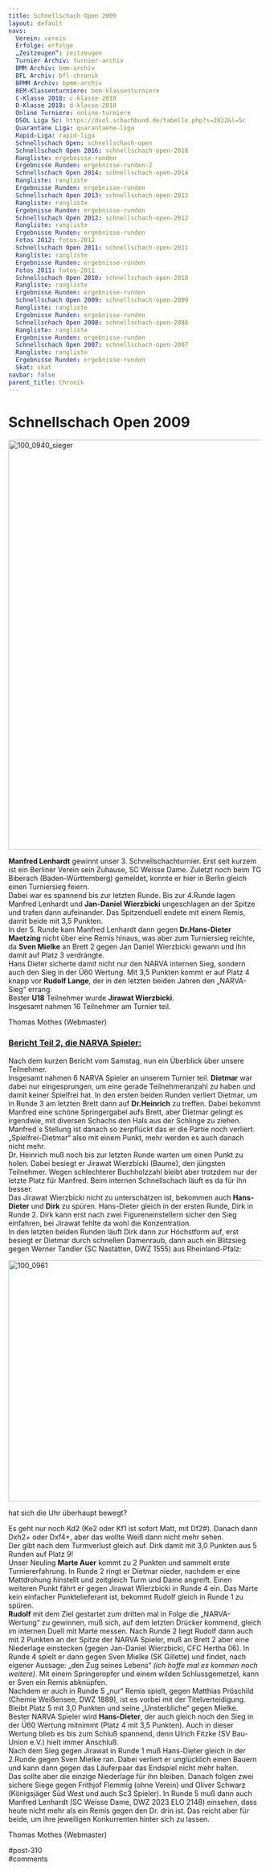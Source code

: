 ```yaml
---
title: Schnellschach Open 2009 
layout: default
navs:
  Verein: verein
  Erfolge: erfolge
  „Zeitzeugen“: zeitzeugen
  Turnier Archiv: turnier-archiv
  BMM Archiv: bmm-archiv
  BFL Archiv: bfl-chronik
  BPMM Archiv: bpmm-archiv
  BEM-Klassenturniere: bem-klassenturniere
  C-Klasse 2018: c-klasse-2018
  D-Klasse 2018: d-klasse-2018
  Online Turniere: online-turniere
  DSOL Liga 5c: https://dsol.schachbund.de/tabelle.php?s=2022&l=5c
  Quarantäne Liga: quarantaene-liga
  Rapid-Liga: rapid-liga
  Schnellschach Open: schnellschach-open
  Schnellschach Open 2016: schnellschach-open-2016
  Rangliste: ergebnisse-runden
  Ergebnisse Runden: ergebnisse-runden-2
  Schnellschach Open 2014: schnellschach-open-2014
  Rangliste: rangliste
  Ergebnisse Runden: ergebnisse-runden
  Schnellschach Open 2013: schnellschach-open-2013
  Rangliste: rangliste
  Ergebnisse Runden: ergebnisse-runden
  Schnellschach Open 2012: schnellschach-open-2012
  Rangliste: rangliste
  Ergebnisse Runden: ergebnisse-runden
  Fotos 2012: fotos-2012
  Schnellschach Open 2011: schnellschach-open-2011
  Rangliste: rangliste
  Ergebnisse Runden: ergebnisse-runden
  Fotos 2011: fotos-2011
  Schnellschach Open 2010: schnellschach-open-2010
  Rangliste: rangliste
  Ergebnisse Runden: ergebnisse-runden
  Schnellschach Open 2009: schnellschach-open-2009
  Rangliste: rangliste
  Ergebnisse Runden: ergebnisse-runden
  Schnellschach Open 2008: schnellschach-open-2008
  Rangliste: rangliste
  Ergebnisse Runden: ergebnisse-runden
  Schnellschach Open 2007: schnellschach-open-2007
  Rangliste: rangliste
  Ergebnisse Runden: ergebnisse-runden
  Skat: skat
navbar: false
parent_title: Chronik
---
```

<div class="post-310 page type-page status-publish hentry" id="post-310">
<h1 class="entry-title">Schnellschach Open 2009</h1>
<div class="entry-content">
<p><img alt="100_0940_sieger" class="aligncenter size-large wp-image-647" height="815" loading="lazy" sizes="(max-width: 640px) 100vw, 640px" src="http://www.narva-schach.de/wordpress/wp-content/uploads/2016/05/100_0940_sieger-804x1024.jpg" srcset="https://www.narva-schach.de/wordpress/wp-content/uploads/2016/05/100_0940_sieger-804x1024.jpg 804w, https://www.narva-schach.de/wordpress/wp-content/uploads/2016/05/100_0940_sieger-236x300.jpg 236w, https://www.narva-schach.de/wordpress/wp-content/uploads/2016/05/100_0940_sieger-768x978.jpg 768w, https://www.narva-schach.de/wordpress/wp-content/uploads/2016/05/100_0940_sieger.jpg 1974w" width="640"/></p>
<p><strong>Manfred Lenhardt</strong> gewinnt unser 3. Schnellschachturnier. Erst seit kurzem ist ein Berliner Verein sein Zuhause, SC Weisse Dame. Zuletzt noch beim TG Biberach (Baden-Württemberg) gemeldet, konnte er hier in Berlin gleich einen Turniersieg feiern.<br/>
Dabei war es spannend bis zur letzten Runde. Bis zur 4.Runde lagen Manfred Lenhardt und <strong>Jan-Daniel Wierzbicki</strong> ungeschlagen an der Spitze und trafen dann aufeinander. Das Spitzenduell endete mit einem Remis, damit beide mit 3,5 Punkten.<br/>
In der 5. Runde kam Manfred Lenhardt dann gegen <strong>Dr.Hans-Dieter Maetzing</strong> nicht über eine Remis hinaus, was aber zum Turniersieg reichte, da <strong>Sven Mielke</strong> an Brett 2 gegen Jan Daniel Wierzbicki gewann und ihn damit auf Platz 3 verdrängte.<br/>
Hans Dieter sicherte damit nicht nur den NARVA internen Sieg, sondern auch den Sieg in der Ü60 Wertung. Mit 3,5 Punkten kommt er auf Platz 4 knapp vor <strong>Rudolf Lange</strong>, der in den letzten beiden Jahren den „NARVA-Sieg“ errang.<br/>
Bester <strong>U18</strong> Teilnehmer wurde <strong>Jirawat Wierzbicki</strong>.<br/>
Insgesamt nahmen 16 Teilnehmer am Turnier teil.</p>
<p>Thomas Mothes (Webmaster)</p>
<h3><span style="text-decoration: underline;"><strong>Bericht Teil 2, die NARVA Spieler:</strong></span></h3>
<p>Nach dem kurzen Bericht vom Samstag, nun ein Überblick über unsere Teilnehmer.<br/>
Insgesamt nahmen 6 NARVA Spieler an unserem Turnier teil. <strong>Dietmar</strong> war dabei nur eingesprungen, um eine gerade Teilnehmeranzahl zu haben und damit keiner Spielfrei hat. In den ersten beiden Runden verliert Dietmar, um in Runde 3 am letzten Brett dann auf <strong>Dr.Heinrich</strong> zu treffen. Dabei bekommt Manfred eine schöne Springergabel aufs Brett, aber Dietmar gelingt es irgendwie, mit diversen Schachs den Hals aus der Schlinge zu ziehen.<br/>
Manfred´s Stellung ist danach so zerpflückt das er die Partie noch verliert. „Spielfrei-Dietmar“ also mit einem Punkt, mehr werden es auch danach nicht mehr.<br/>
Dr. Heinrich muß noch bis zur letzten Runde warten um einen Punkt zu holen. Dabei besiegt er Jirawat Wierzbicki (Baume), den jüngsten Teilnehmer. Wegen schlechterer Buchholzzahl bleibt aber trotzdem nur der letzte Platz für Manfred. Beim internen Schnellschach läuft es da für ihn besser.<br/>
Das Jirawat Wierzbicki nicht zu unterschätzen ist, bekommen auch <strong>Hans-Dieter</strong> und <strong>Dirk</strong> zu spüren. Hans-Dieter gleich in der ersten Runde, Dirk in Runde 2. Dirk kann erst nach zwei Figureneinstellern sicher den Sieg einfahren, bei Jirawat fehlte da wohl die Konzentration.<br/>
In den letzten beiden Runden läuft Dirk dann zur Höchstform auf, erst besiegt er Dietmar durch schnellen Damenraub, dann auch ein Blitzsieg gegen Werner Tandler (SC Nastätten, DWZ 1555) aus Rheinland-Pfalz:</p>
<p><img alt="100_0961" class="aligncenter size-large wp-image-648" height="480" loading="lazy" sizes="(max-width: 640px) 100vw, 640px" src="http://www.narva-schach.de/wordpress/wp-content/uploads/2016/05/100_0961-1024x768.jpg" srcset="https://www.narva-schach.de/wordpress/wp-content/uploads/2016/05/100_0961-1024x768.jpg 1024w, https://www.narva-schach.de/wordpress/wp-content/uploads/2016/05/100_0961-300x225.jpg 300w, https://www.narva-schach.de/wordpress/wp-content/uploads/2016/05/100_0961-768x576.jpg 768w" width="640"/></p>
<p>hat sich die Uhr überhaupt bewegt?</p>
<p>Es geht nur noch Kd2 (Ke2 oder Kf1 ist sofort Matt, mit Df2#). Danach dann Dxh2+ oder Dxf4+, aber das wollte Weiß dann nicht mehr sehen.<br/>
Der gibt nach dem Turmverlust gleich auf. Dirk damit mit 3,0 Punkten aus 5 Runden auf Platz 9!<br/>
Unser Neuling <strong>Marte Auer</strong> kommt zu 2 Punkten und sammelt erste Turniererfahrung. In Runde 2 ringt er Dietmar nieder, nachdem er eine Mattdrohung hinstellt und zeitgleich Turm und Dame angreift. Einen weiteren Punkt fährt er gegen Jirawat Wierzbicki in Runde 4 ein. Das Marte kein einfacher Punktelieferant ist, bekommt Rudolf gleich in Runde 1 zu spüren.<br/>
<strong>Rudolf</strong> mit dem Ziel gestartet zum dritten mal in Folge die „NARVA-Wertung“ zu gewinnen, muß sich, auf dem letzten Drücker kommend, gleich im internen Duell mit Marte messen. Nach Runde 2 liegt Rudolf dann auch mit 2 Punkten an der Spitze der NARVA Spieler, muß an Brett 2 aber eine Niederlage einstecken (gegen Jan-Daniel Wierzbicki, CFC Hertha 06). In Runde 4 spielt er dann gegen Sven Mielke (SK Gillette) und findet, nach eigener Aussage: „den Zug seines Lebens“ <em>(ich hoffe mal es kommen noch weitere)</em>. Mit einem Springeropfer und einem wilden Schlussgemetzel, kann er Sven ein Remis abknüpfen.<br/>
Nachdem er auch in Runde 5 „nur“ Remis spielt, gegen Matthias Pröschild (Chemie Weißensee, DWZ 1889), ist es vorbei mit der Titelverteidigung. Bleibt Platz 5 mit 3,0 Punkten und seine „Unsterbliche“ gegen Mielke.<br/>
Bester NARVA Spieler wird <strong>Hans-Dieter</strong>, der auch gleich noch den Sieg in der Ü60 Wertung mitnimmt (Platz 4 mit 3,5 Punkten). Auch in dieser Wertung blieb es bis zum Schluß spannend, denn Ulrich Fitzke (SV Bau-Union e.V.) hielt immer Anschluß.<br/>
Nach dem Sieg gegen Jirawat in Runde 1 muß Hans-Dieter gleich in der 2.Runde gegen Sven Mielke ran. Dabei verliert er unglücklich einen Bauern und kann dann gegen das Läuferpaar das Endspiel nicht mehr halten.<br/>
Das sollte aber die einzige Niederlage für ihn bleiben. Danach folgen zwei sichere Siege gegen Frithjof Flemmig (ohne Verein) und Oliver Schwarz (Königsjäger Süd West und auch Sc3 Spieler). In Runde 5 muß dann auch Manfred Lenhardt (SC Weisse Dame, DWZ 2023 ELO 2148) einsehen, dass heute nicht mehr als ein Remis gegen den Dr. drin ist. Das reicht aber für beide, um ihre jeweiligen Konkurrenten hinter sich zu lassen.</p>
<p>Thomas Mothes (Webmaster)</p>
</div><!-- .entry-content -->
</div> #post-310 
<div id="comments">
</div> #comments 
